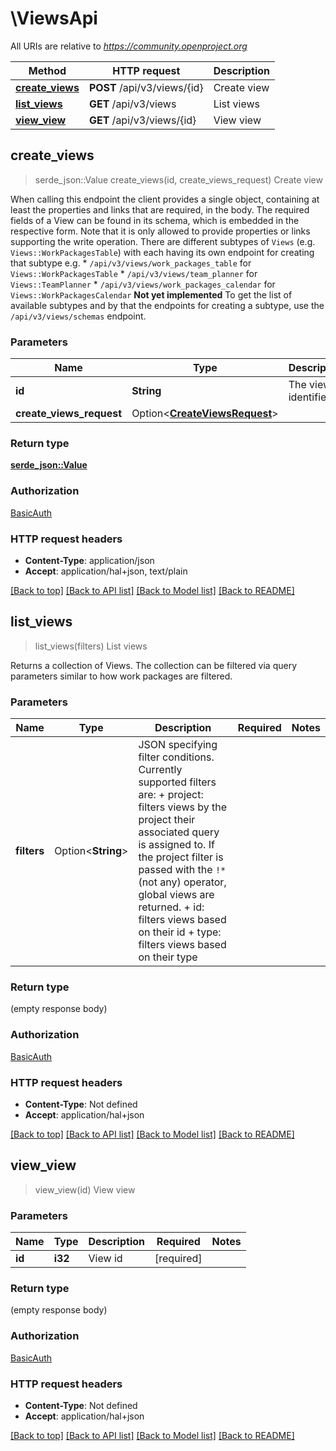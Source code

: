 # \ViewsApi

All URIs are relative to *https://community.openproject.org*

Method | HTTP request | Description
------------- | ------------- | -------------
[**create_views**](ViewsApi.md#create_views) | **POST** /api/v3/views/{id} | Create view
[**list_views**](ViewsApi.md#list_views) | **GET** /api/v3/views | List views
[**view_view**](ViewsApi.md#view_view) | **GET** /api/v3/views/{id} | View view



## create_views

> serde_json::Value create_views(id, create_views_request)
Create view

When calling this endpoint the client provides a single object, containing at least the properties and links that are required, in the body. The required fields of a View can be found in its schema, which is embedded in the respective form. Note that it is only allowed to provide properties or links supporting the write operation.  There are different subtypes of `Views` (e.g. `Views::WorkPackagesTable`) with each having its own endpoint for creating that subtype e.g.  * `/api/v3/views/work_packages_table` for `Views::WorkPackagesTable` * `/api/v3/views/team_planner` for `Views::TeamPlanner` * `/api/v3/views/work_packages_calendar` for `Views::WorkPackagesCalendar`  **Not yet implemented** To get the list of available subtypes and by that the endpoints for creating a subtype, use the ```   /api/v3/views/schemas ``` endpoint.

### Parameters


Name | Type | Description  | Required | Notes
------------- | ------------- | ------------- | ------------- | -------------
**id** | **String** | The view identifier | [required] |
**create_views_request** | Option<[**CreateViewsRequest**](CreateViewsRequest.md)> |  |  |

### Return type

[**serde_json::Value**](serde_json::Value.md)

### Authorization

[BasicAuth](../README.md#BasicAuth)

### HTTP request headers

- **Content-Type**: application/json
- **Accept**: application/hal+json, text/plain

[[Back to top]](#) [[Back to API list]](../README.md#documentation-for-api-endpoints) [[Back to Model list]](../README.md#documentation-for-models) [[Back to README]](../README.md)


## list_views

> list_views(filters)
List views

Returns a collection of Views. The collection can be filtered via query parameters similar to how work packages are filtered.

### Parameters


Name | Type | Description  | Required | Notes
------------- | ------------- | ------------- | ------------- | -------------
**filters** | Option<**String**> | JSON specifying filter conditions. Currently supported filters are:  + project: filters views by the project their associated query is assigned to. If the project filter is passed with the `!*` (not any) operator, global views are returned.  + id: filters views based on their id  + type: filters views based on their type |  |

### Return type

 (empty response body)

### Authorization

[BasicAuth](../README.md#BasicAuth)

### HTTP request headers

- **Content-Type**: Not defined
- **Accept**: application/hal+json

[[Back to top]](#) [[Back to API list]](../README.md#documentation-for-api-endpoints) [[Back to Model list]](../README.md#documentation-for-models) [[Back to README]](../README.md)


## view_view

> view_view(id)
View view



### Parameters


Name | Type | Description  | Required | Notes
------------- | ------------- | ------------- | ------------- | -------------
**id** | **i32** | View id | [required] |

### Return type

 (empty response body)

### Authorization

[BasicAuth](../README.md#BasicAuth)

### HTTP request headers

- **Content-Type**: Not defined
- **Accept**: application/hal+json

[[Back to top]](#) [[Back to API list]](../README.md#documentation-for-api-endpoints) [[Back to Model list]](../README.md#documentation-for-models) [[Back to README]](../README.md)

